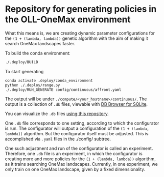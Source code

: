 # Repository for generating policies in the OLL-OneMax environment

What this means is, we are creating dynamic parameter configurations for the `(1 + (lambda, lambda))` genetic algorithm with the aim of making it search OneMax landscapes faster.

To build the conda environment:
```sh
./.deploy/BUILD
```

To start generating
```sh
conda activate .deploy/conda_environment
python ./.deploy/range.py
./.deploy/RUN_GENERATE config/continuous/affront.yaml
```

The output will be under `./compute/<your_hostname>/continuous/`. The output is a collection of `.db` files, viewable with [DB Browser for SQLite](https://sqlitebrowser.org/).

You can visualize the `.db` files [using this repository](https://github.com/dimitri-rusin/oll_onemax_visualization.git).

One `.db` file corresponds to one setting, according to which the configurator is run. The configurator will output a configuration of the `(1 + (lambda, lambda))` algorithm. But the configurator itself must be adjusted. This is accomplished via `.yaml` files in the ./config/ subtree.

One such adjustment and run of the configurator is called an experiment. Therefore, one `.db` file is an experiment, in which the configurator is creating more and more policies for the `(1 + (lambda, lambda))` algorithm, as it trains searching OneMax landscapes. Currently, in one experiment, we only train on one OneMax landscape, given by a fixed dimensionality.

